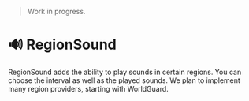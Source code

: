 > Work in progress.

# 🔊 RegionSound

RegionSound adds the ability to play sounds in certain regions. You can choose the interval as well as the played sounds.
We plan to implement many region providers, starting with WorldGuard.
